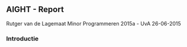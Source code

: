 
## AIGHT - Report

Rutger van de Lagemaat
Minor Programmeren 2015a - UvA
26-06-2015

### Introductie
